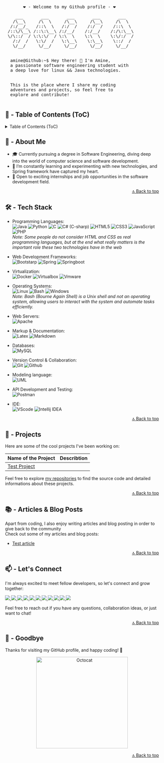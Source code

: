 <pre>
       ❤️ - Welcome to my Github profile - ❤️

    ___       ___       ___       ___       ___
   /\__\     /\  \     /\__\     /\__\     /\  \
  /:/__/_   /::\  \   /:/  /    /:/  /    /::\  \
 /::\/\__\ /::\:\__\ /:/__/    /:/__/    /:/\:\__\
 \/\::/  / \:\:\/  / \:\  \    \:\  \    \:\/:/  /
   /:/  /   \:\/  /   \:\__\    \:\__\    \::/  /
   \/__/     \/__/     \/__/     \/__/     \/__/


  amine@Github:~$ Hey there! 👋 I'm Amine,
  a passionate software engineering student with
  a deep love for linux && Java technologies.


  This is the place where I share my coding
  adventures and projects, so feel free to
  explore and contribute!

</pre>

## 📜️ - Table of Contents (ToC) <a id="ToC"></a>

<details><summary>Table of Contents (ToC)</summary>

- [🙋️ - About Me](#about-me)
- [🛠️ - Tech Stack](#tech-stack)
- [🚀 - Projects](#projects)
- [📚 - Articles & Blog Posts](#articles-&-blog-posts)
- [📫 - Let's Connect](#let-s-connect)
- [👋️ - Goodbye](#goodbye)

</details>


## 🙋️ - About Me <a id="about-me"></a>

* 🎓 Currently pursuing a degree in Software Engineering, diving deep into the world of computer science and software development.
* 🌱 I’m constantly learning and experimenting with new technologies, and Spring framework have captured my heart.
* 💼 Open to exciting internships and job opportunities in the software development field.

<p align="right">
  <a href="#ToC">🔝️ Back to top</a>
</p>


## 🛠️ - Tech Stack <a id="tech-stack"></a>

* Programming Languages:<br>
    ![Java](https://img.shields.io/badge/Java-FFFFFF?style=for-the-badge&logo=openjdk&logoColor=black "Java")
    ![Python](https://img.shields.io/badge/python-3776AB?style=for-the-badge&logo=python&logoColor=white "Python")
    ![C](https://img.shields.io/badge/C-A8B9CC?style=for-the-badge&logo=c&logoColor=white "C")
    ![C# (C-sharp)](https://img.shields.io/badge/C%23-239120?style=for-the-badge&logo=c-sharp&logoColor=white "C# (C-sharp)")
    ![HTML5](https://img.shields.io/badge/HTML5-E34F26?style=for-the-badge&logo=html5&logoColor=white "HTML5")
    ![CSS3](https://img.shields.io/badge/CSS3-1572B6?style=for-the-badge&logo=css3&logoColor=white "CSS3")
    ![JavaScript](https://img.shields.io/badge/JavaScript-F7DF1E?style=for-the-badge&logo=javascript&logoColor=black "JavaScript")
    ![PHP](https://img.shields.io/badge/PHP-777BB4?style=for-the-badge&logo=php&logoColor=white "PHP")<br>
    *Note: Some people do not consider HTML and CSS as real programming languages, but at the end what really matters is the important role these two technologies have in the web*

* Web Development Frameworks:<br>
    ![Bootstarp](https://img.shields.io/badge/Bootstrap-563D7C?style=for-the-badge&logo=bootstrap&logoColor=white "Bootstrap")
    ![Spring](https://img.shields.io/badge/Spring-6DB33F?style=for-the-badge&logo=spring&logoColor=white "Spring")
    ![Springboot](https://img.shields.io/badge/Spring_Boot-6DB33F?style=for-the-badge&logo=springboot&logoColor=white "Springboot")

* Virtualization:<br>
    ![Docker](https://img.shields.io/badge/Docker-2496ED?style=for-the-badge&logo=docker&logoColor=white "Docker")
    ![Virtualbox](https://img.shields.io/badge/virtualbox-183A61?style=for-the-badge&logo=virtualbox&logoColor=white "Virtualbox")
    ![Vmware](https://img.shields.io/badge/vmware-607078?style=for-the-badge&logo=vmware&logoColor=white "Vmware")

* Operating Systems:<br>
    ![Linux](https://img.shields.io/badge/Linux-FCC624?style=for-the-badge&logo=linux&logoColor=black "Linux")
    ![Bash](https://img.shields.io/badge/BASH-4EAA25?style=for-the-badge&logo=gnubash&logoColor=white "Bash")
    ![Windows](https://img.shields.io/badge/windows-0078D6?style=for-the-badge&logo=windows11&logoColor=white "Windows")<br>
    *Note: Bash (Bourne Again Shell) is a Unix shell and not an operating system, allowing users to interact with the system and automate tasks efficiently.*

* Web Servers:<br>
    ![Apache](https://img.shields.io/badge/Apache-D22128?style=for-the-badge&logo=apache&logoColor=white "Apache")

* Markup & Documentation:<br>
    ![Latex](https://img.shields.io/badge/LaTex-008080?style=for-the-badge&logo=latex&logoColor=white "Latex")
    ![Markdown](https://img.shields.io/badge/Markdown-000000?style=for-the-badge&logo=markdown&logoColor=white "Markdown")

* Databases:<br>
    ![MySQL](https://img.shields.io/badge/mysql-4479A1?style=for-the-badge&logo=mysql&logoColor=white "MySQL")

* Version Control & Collaboration:<br>
    ![Git](https://img.shields.io/badge/Git-F05032?style=for-the-badge&logo=git&logoColor=white "Git")
    ![Github](https://img.shields.io/badge/GitHub-181717?style=for-the-badge&logo=github&logoColor=white "Github")

* Modeling language:<br>
    ![UML](https://img.shields.io/badge/uml-FABD14?style=for-the-badge&logo=uml&logoColor=white "UML")

* API Development and Testing:<br>
    ![Postman](https://img.shields.io/badge/postman-FF6C37?style=for-the-badge&logo=postman&logoColor=white "Postman")

* IDE:<br>
    ![VScode](https://img.shields.io/badge/visual_studio_code-007ACC?style=for-the-badge&logo=visualstudiocode&logoColor=white "VScode")
    ![Intellij IDEA](https://img.shields.io/badge/intellij_idea-000000?style=for-the-badge&logo=intellijidea&logoColor=white "Intellij IDEA")


<p align="right">
  <a href="#ToC">🔝️ Back to top</a>
</p>

## 🚀 - Projects <a id="projects"></a>

Here are some of the cool projects I've been working on:

| Name of the Project          | Describtion |
|------------------------------|-------------|
| [Test Project][test-project] |             |



Feel free to explore [my repositories][my-repos] to find the source code and detailed informations about these projects.


[test-project]: https://github.com/el-amine-404
[my-repos]: https://github.com/el-amine-404?tab=repositories

<p align="right">
<a href="#ToC">🔝️ Back to top</a>
</p>

## 📚 - Articles & Blog Posts <a id="articles-&-blog-posts"></a>

Apart from coding, I also enjoy writing articles and blog posting in order to give back to the community<br>
Check out some of my articles and blog posts:
* [Test article](https://www.youtube.com/watch?v=dQw4w9WgXcQ)

<p align="right">
<a href="#ToC">🔝️ Back to top</a>
</p>

## 📫 - Let's Connect <a id="let-s-connect"></a>

I'm always excited to meet fellow developers, so let's connect and grow together:

<a href="mailto:elhoujjajiamine@gmail.com" target="_blank">
  <img src="https://img.shields.io/badge/gmail-D14836?style=for-the-badge&logo=gmail&logoColor=white">
</a>
<a href="https://www.instagram.com/" target="_blank">
  <img src="https://img.shields.io/badge/instagram-E4405F?style=for-the-badge&logo=instagram&logoColor=white">
</a>
<a href="https://www.facebook.com/" target="_blank">
  <img src="https://img.shields.io/badge/facebook-1877F2?style=for-the-badge&logo=facebook&logoColor=white">
</a>
<a href="https://www.tiktok.com/" target="_blank">
  <img src="https://img.shields.io/badge/twitter-1DA1F2?style=for-the-badge&logo=twitter&logoColor=white">
</a>
<a href="https://twitter.com/" target="_blank">
  <img src="https://img.shields.io/badge/tiktok-000000?style=for-the-badge&logo=tiktok&logoColor=white">
</a>
<a href="https://stackoverflow.com/" target="_blank">
  <img src="https://img.shields.io/badge/Stack Overflow-FE7A16?style=for-the-badge&logo=stackoverflow&logoColor=white">
</a>
<a href="https://www.reddit.com/" target="_blank">
  <img src="https://img.shields.io/badge/Reddit-FF4500?style=for-the-badge&logo=reddit&logoColor=white">
</a>
<a href="https://dev.to/" target="_blank">
  <img src="https://img.shields.io/badge/dev.to-0A0A0A?style=for-the-badge&logo=devdotto&logoColor=white">
</a>
<a href="https://quora.com/" target="_blank">
  <img src="https://img.shields.io/badge/quora-B92B27?style=for-the-badge&logo=quora&logoColor=white">
</a>
<a href="https://medium.com/" target="_blank">
  <img src="https://img.shields.io/badge/Medium-12100E?style=for-the-badge&logo=medium&logoColor=white">
</a>
<a href="https://hub.docker.com/" target="_blank">
  <img src="https://img.shields.io/badge/Docker Hub-2496ED?style=for-the-badge&logo=docker&logoColor=white">
</a>



Feel free to reach out if you have any questions, collaboration ideas, or just want to chat!

<p align="right">
  <a href="#ToC">🔝️ Back to top</a>
</p>

## 👋️ - Goodbye <a id="goodbye"></a>

Thanks for visiting my GitHub profile, and happy coding! 🚀

<p align="center">
  <img alt="Octocat"
       width="300px"
       src="https://media0.giphy.com/media/du3J3cXyzhj75IOgvA/giphy.gif?ep=v1_gifs_search">
</p>

<p align="right">
  <a href="#ToC">🔝️ Back to top</a>
</p>